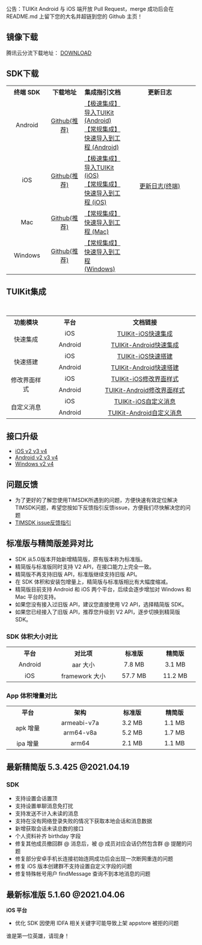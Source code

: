 公告：TUIKit Android 与 iOS 端开放 Pull Request，merge 成功后会在 README.md 上留下您的大名并超链到您的 Github 主页！

## 镜像下载

腾讯云分流下载地址： [DOWNLOAD](https://github-1252463788.cos.ap-shanghai.myqcloud.com/imsdk/TIMSDK.zip)

## SDK下载

<table>
<tr>
<th width="94px" style="text-align:center" >终端 SDK</td>
 <th width="0px" style="text-align:center" >下载地址</td>
<th width="0px"  style="text-align:center">集成指引文档</td>
<th width="175px" style="text-align:center">更新日志</td>
</tr>
<tr>
<td style="text-align:center">Android  </td>
<td style="text-align:center" ><a href="https://github.com/tencentyun/TIMSDK/tree/master/Android/SDK">Github(推荐)</a></td>
<td style="text-align:left" ><a href="https://cloud.tencent.com/document/product/269/37059">【极速集成】导入TUIKit (Android)</a><br><a href="https://cloud.tencent.com/document/product/269/32679">【常规集成】快速导入到工程 (Android)</a></td>
<td style="text-align:center" rowspan='4'><a href="https://cloud.tencent.com/document/product/269/1606">更新日志(终端)</a> </td>
</tr>
<tr>
<td style="text-align:center">iOS  </td>
<td style="text-align:center" ><a href="https://github.com/tencentyun/TIMSDK/tree/master/iOS/ImSDK">Github(推荐)</a></td>
<td style="text-align:left" ><a href="https://cloud.tencent.com/document/product/269/37060">【极速集成】导入TUIKit (iOS)</a><br><a href="https://cloud.tencent.com/document/product/269/32675">【常规集成】快速导入到工程  (iOS)</a></td>
</tr>
<tr>
<td style="text-align:center">Mac  </td>
<td style="text-align:center" ><a href="https://github.com/tencentyun/TIMSDK/tree/master/Mac/ImSDK">Github(推荐)</a></td>
<td style="text-align:left" ><a href="https://cloud.tencent.com/document/product/269/32676">【常规集成】快速导入到工程 (Mac)</a></td>
</tr>
<tr>
<td style="text-align:center">Windows  </td>
<td style="text-align:center" ><a href="https://github.com/tencentyun/TIMSDK/tree/master/cross-platform/Windows">Github(推荐)</a></td>
<td style="text-align:left" ><a href="https://cloud.tencent.com/document/product/269/33489">【常规集成】快速导入到工程 (Windows)</a></td>
</tr>
</table>

## TUIKit集成

<table >
  <tr>
    <th width="180px" style="text-align:center">功能模块</th>
    <th width="180px" style="text-align:center">平台</th>
    <th width="500px" style="text-align:center">文档链接</th>
  </tr>

  <tr >
​    <td rowspan='2' style="text-align:center">快速集成</td>
​    <td style="text-align:center">iOS</td>
​    <td style="text-align:center"><a href="https://cloud.tencent.com/document/product/269/37060">TUIKit-iOS快速集成</a></td>
  </tr>

  <tr>
​    <td style="text-align:center">Android</td>
​    <td style="text-align:center"><a href="https://cloud.tencent.com/document/product/269/37059">TUIKit-Android快速集成</a></td>
  </tr>

  <tr>
​    <td rowspan='2' style="text-align:center">快速搭建</td>
​    <td style="text-align:center">iOS</td>
​    <td style="text-align:center"><a href="https://cloud.tencent.com/document/product/269/37063">TUIKit-iOS快速搭建</a></td>
  </tr>

  <tr>
​    <td style="text-align:center">Android</td>
​    <td style="text-align:center"><a href="https://cloud.tencent.com/document/product/269/37062">TUIKit-Android快速搭建</a></td>
  </tr>

  <tr>
​    <td rowspan='2' style="text-align:center">修改界面样式</td>
​    <td style="text-align:center">iOS</td>
​    <td style="text-align:center"><a href="https://cloud.tencent.com/document/product/269/37065">TUIKit-iOS修改界面样式</a></td>

  </tr>

  <tr>
​    <td style="text-align:center">Android</td>
​    <td style="text-align:center"><a href="https://cloud.tencent.com/document/product/269/37064">TUIKit-Android修改界面样式</a></td>
  </tr>

  <tr>
​    <td rowspan='2' style="text-align:center">自定义消息</td>
​    <td style="text-align:center">iOS</td>
​    <td style="text-align:center"><a href="https://cloud.tencent.com/document/product/269/37067">TUIKit-iOS自定义消息</a></td>
  </tr>

  <tr>
​    <td style="text-align:center">Android</td>
​    <td style="text-align:center"><a href="https://cloud.tencent.com/document/product/269/37066">TUIKit-Android自定义消息</a></td>
  </tr>

</table>


## 接口升级

- [iOS v2 v3 v4](https://github.com/tencentyun/TIMSDK/wiki/iOS-IMSDK-%E6%8E%A5%E5%8F%A3%E5%8F%98%E5%8C%96%EF%BC%88v2---v3---v4%EF%BC%89)
- [Android v2 v3 v4](https://github.com/tencentyun/TIMSDK/wiki/Android-IMSDK-%E6%8E%A5%E5%8F%A3%E5%8F%98%E5%8C%96%EF%BC%88v2---v3---v4%EF%BC%89)
- [Windows v2 v4](https://github.com/tencentyun/TIMSDK/wiki/Windows-IMSDK-%E6%8E%A5%E5%8F%A3%E5%8F%98%E5%8C%96%EF%BC%88v2---v4%EF%BC%89)

## 问题反馈
- 为了更好的了解您使用TIMSDK所遇到的问题，方便快速有效定位解决TIMSDK问题，希望您按如下反馈指引反馈issue，方便我们尽快解决您的问题
- [TIMSDK issue反馈指引](https://github.com/tencentyun/TIMSDK/wiki/TIMSDK-issue%E6%9C%89%E6%95%88%E5%8F%8D%E9%A6%88%E6%A8%A1%E6%9D%BF)



## 标准版与精简版差异对比
- SDK 从5.0版本开始新增精简版，原有版本称为标准版。
- 精简版与标准版同时支持 V2 API，在接口能力上完全一致。
- 精简版不再支持旧版 API，标准版继续支持旧版 API。
- 在 SDK 体积和安装包增量上，精简版与标准版相比有大幅度缩减。
- 精简版目前支持 Android 和 iOS 两个平台，后续会逐步增加对 Windows 和 Mac 平台的支持。
- 如果您没有接入过旧版 API，建议您直接使用 V2 API，选择精简版 SDK。
- 如果您已经接入了旧版 API，推荐您升级到 V2 API，逐步切换到精简版 SDK。

### SDK 体积大小对比
<table>
  <tr>
    <th width="200px" style="text-align:center">平台</th>
    <th width="260px" style="text-align:center">对比项</th>
    <th width="200px" style="text-align:center">标准版</th>
    <th width="200px" style="text-align:center">精简版</th>
  </tr>
  <tr>
    <td style="text-align:center">Android</td>
    <td style="text-align:center">aar 大小</td>
    <td style="text-align:center">7.8 MB</td>
    <td style="text-align:center">3.1 MB</td>
  </tr>
  <tr>
    <td style="text-align:center">iOS</td>
    <td style="text-align:center">framework 大小</td>
    <td style="text-align:center">57.7 MB</td>
    <td style="text-align:center">11.2 MB</td>
  </tr>
</table>

### App 体积增量对比
<table>
  <tr>
    <th width="200px" style="text-align:center">平台</th>
    <th width="260px" style="text-align:center">架构</th>
    <th width="200px" style="text-align:center">标准版</th>
    <th width="200px" style="text-align:center">精简版</th>
  </tr>
  <tr>
    <td rowspan='2' style="text-align:center">apk 增量</td>
    <td style="text-align:center">armeabi-v7a</td>
    <td style="text-align:center">3.2 MB</td>
    <td style="text-align:center">1.1 MB</td>
  </tr>
  <tr>
    <td style="text-align:center">arm64-v8a</td>
    <td style="text-align:center">5.2 MB</td>
    <td style="text-align:center">1.7 MB</td>
  </tr>
  <tr>
    <td style="text-align:center">ipa 增量</td>
    <td style="text-align:center">arm64</td>
    <td style="text-align:center">2.1 MB</td>
    <td style="text-align:center">1.1 MB</td>
  </tr>
</table>

## 最新精简版 5.3.425 @2021.04.19

### SDK

- 支持设置会话置顶
- 支持设置单聊消息免打扰
- 支持发送不计入未读的消息
- 支持在没有网络登录失败的情况下获取本地会话和消息数据
- 新增获取会话未读总数的接口
- 个人资料补齐 birthday 字段
- 修复其他成员撤回群 @ 消息后，被 @ 成员对应会话仍然包含群 @ 提醒的问题
- 修复部分安卓手机长连接初始连网成功后会出现一次断网重连的问题
- 修复 iOS 版本创建群不支持设置自定义字段的问题
- 修复特殊帐号用户 findMessage 查询不到本地消息的问题

## 最新标准版 5.1.60 @2021.04.06

**iOS 平台**

- 优化 SDK 因使用 IDFA 相关关键字可能导致上架 appstore 被拒的问题


谁是第一位英雄，请现身！



